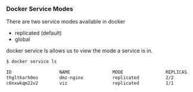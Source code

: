 ### Docker Service Modes

There are two service modes available in docker 

- replicated (default)
- global

docker service ls allows us to view the mode a service is in.

```bash
$ docker service ls
```

```bash
ID                  NAME                MODE                REPLICAS            IMAGE                          PORTS
thgltkarh0eo        dmz-nginx           replicated          2/2                 nginx:latest                   
c6nxwkqm22v2        viz                 replicated          1/1                 bretfisher/visualizer:latest   *:8080->8080/tcp
```